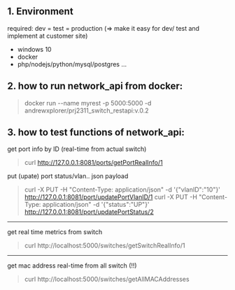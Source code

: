 ## 1. Environment 
required: dev = test = production (=> make it easy for dev/ test and implement at customer site)
- windows 10
- docker
- php/nodejs/python/mysql/postgres ...

## 2. how to run network_api from docker:
> docker run --name myrest -p 5000:5000 -d andrewxplorer/prj2311_switch_restapi:v.0.2

## 3. how to test functions of network_api:
get port info by ID (real-time from actual switch) 
> curl http://127.0.0.1:8081/ports/getPortRealInfo/1

put (upate) port status/vlan.. json payload 
> curl -X PUT -H "Content-Type: application/json" -d '{"vlanID":"10"}' http://127.0.0.1:8081/port/updatePortVlanID/1
> curl -X PUT -H "Content-Type: application/json" -d '{"status":"UP"}' http://127.0.0.1:8081/port/updatePortStatus/2

-------------
get real time metrics from switch
> curl http://localhost:5000/switches/getSwitchRealInfo/1

-------------
get mac address real-time from all switch (!!) 
> curl http://localhost:5000/switches/getAllMACAddresses 



